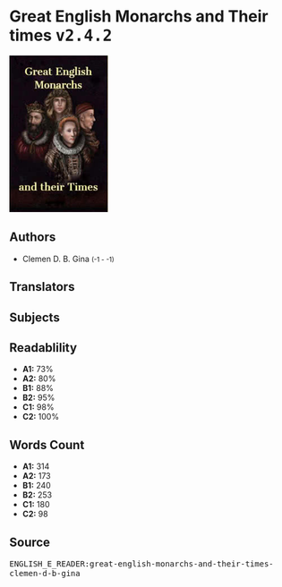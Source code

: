 # Great English Monarchs and Their times <kbd>v2.4.2</kbd>

![](./cover.medium.jpg "")

## Authors


 - Clemen D. B. Gina <small>(-1 - -1)</small>

## Translators



## Subjects



## Readablility


 - **A1:** 73%
 - **A2:** 80%
 - **B1:** 88%
 - **B2:** 95%
 - **C1:** 98%
 - **C2:** 100%

## Words Count


 - **A1:** 314
 - **A2:** 173
 - **B1:** 240
 - **B2:** 253
 - **C1:** 180
 - **C2:** 98

## Source


<kbd>ENGLISH_E_READER:great-english-monarchs-and-their-times-clemen-d-b-gina</kbd>

